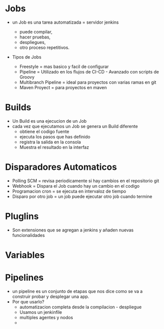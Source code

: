 
# Jobs
 - un Job es una tarea automatizada = servidor jenkins
   - puede compilar, 
   - hacer pruebas, 
   - despliegues, 
   - otro proceso repetitivos.

 - Tipos de Jobs
   - Freestyle = mas basico y facil de configurar
   - Pipeline = Utilizado en los flujos de CI-CD - Avanzado con scripts de Groovy
   - Multibranch Pipeline = ideal para proyectos con varias ramas en git
   - Maven Proyect = para proyectos en maven 

# Builds
 - Un Build es una ejecucion de un Job
 - cada vez que ejecutamos un Job se genera un Build diferente
   - obtiene el codigo fuente
   - ejecuta los pasos que has definido
   - registra la salida en la consola
   - Muestra el resultado en la interfaz

# Disparadores Automaticos
 - Polling SCM = revisa periodicamente si hay cambios en el repositorio git
 - Webhook = Dispara el Job cuando hay un cambio en el codigo
 - Programacion cron = se ejecuta en intervaloz de tiempo
 - Disparo por otro job = un job puede ejecutar otro job cuando termine

# Pluglins
 - Son extensiones que se agregan a jenkins y añaden nuevas funcionalidades

# Variables 

# Pipelines
 - un pipeline es un conjunto de etapas que nos dice como se va a construir probar y desplegar una app.
 - Por que usarlo?
   - automatizacion completa desde la compilacion - despliegue
   - Usamos un jenkinfile
   - multiples agentes y nodos
   - 
